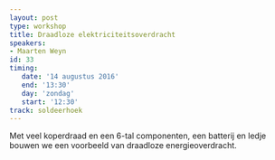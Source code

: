 ```yaml
---
layout: post
type: workshop
title: Draadloze elektriciteitsoverdracht
speakers:
- Maarten Weyn
id: 33
timing: 
   date: '14 augustus 2016'
   end: '13:30'
   day: 'zondag'
   start: '12:30'
track: soldeerhoek
---
```

Met veel koperdraad en een 6-tal componenten, een batterij en ledje bouwen we een voorbeeld van draadloze energieoverdracht.